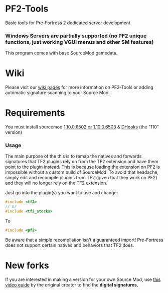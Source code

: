 # PF2-Tools
Basic tools for Pre-Fortress 2 dedicated server development

### Windows Servers are partially supported (no PF2 unique functions, just working VGUI menus and other SM features)


This program comes with base SourceMod gamedata.

# Wiki
Please visit our [wiki pages](https://github.com/dangreene0/PF2-Tools/wiki) for more information on PF2-Tools or adding automatic signature scanning to your Source Mod.

# Requirements
You must install sourcemod [1.10.0.6502 or 1.10.0.6503](https://www.sourcemod.net/downloads.php?branch=1.10-dev&all=1) & [DHooks](https://github.com/peace-maker/DHooks2/releases) (the "110" version)

### Usage ###
The main purpose of the this is to remap the natives and forwards signatures that TF2 plugins rely on from the TF2 extension and have them point to the plugin instead. This is because loading the extension on PF2 is impossible without a custom build of SourceMod. To avoid that headache, simply edit and recompile plugins from TF2 (given that they work on PF2) and they will no longer rely on the TF2 extension.

Just go into the plugin(s) you want to use and change:
```cpp
#include <tf2>
// Or
#include <tf2_stocks>
```
To
```cpp
#include <pf2>
```

Be aware that a simple recompilation isn't a guaranteed import! Pre-Fortress does not support certain natives and behaviors that TF2 does.

# New forks

If you are interested in making a version for your own Source Mod, use [this video guide](https://youtu.be/SD6Rn2D7IGo) by the original creator to find the **digital signatures.**
